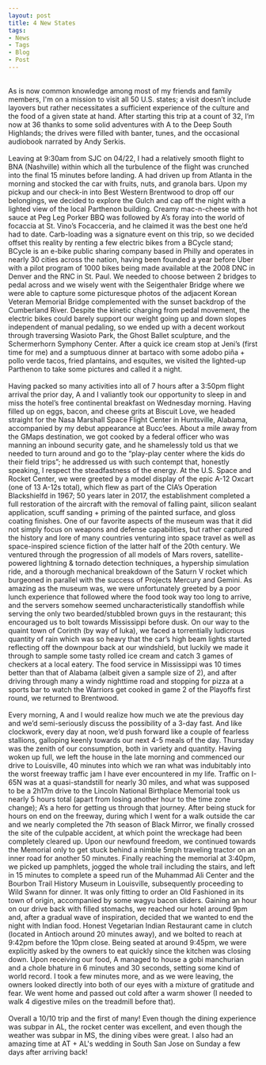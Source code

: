 ```yaml
---
layout: post
title: 4 New States
tags:
- News
- Tags
- Blog
- Post
---
```

<br/>
As is now common knowledge among most of my friends and family members, I'm on a mission to visit all 50 U.S. states; a visit doesn’t include layovers but rather necessitates a sufficient experience of the culture and the food of a given state at hand. After starting this trip at a count of 32, I’m now at 36 thanks to some solid adventures with A to the Deep South Highlands; the drives were filled with banter, tunes, and the occasional audiobook narrated by Andy Serkis.
<br/>
<br/>
Leaving at 9:30am from SJC on 04/22, I had a relatively smooth flight to BNA (Nashville) within which all the turbulence of the flight was crunched into the final 15 minutes before landing. A had driven up from Atlanta in the morning and stocked the car with fruits, nuts, and granola bars. Upon my pickup and our check-in into Best Western Brentwood to drop off our belongings, we decided to explore the Gulch and cap off the night with a lighted view of the local Parthenon building. Creamy mac-n-cheese with hot sauce at Peg Leg Porker BBQ was followed by A’s foray into the world of focaccia at St. Vino’s Focacceria, and he claimed it was the best one he’d had to date. Carb-loading was a signature event on this trip, so we decided offset this reality by renting a few electric bikes from a BCycle stand; BCycle is an e-bike public sharing company based in Philly and operates in nearly 30 cities across the nation, having been founded a year before Uber with a pilot program of 1000 bikes being made available at the 2008 DNC in Denver and the RNC in St. Paul. We needed to choose between 2 bridges to pedal across and we wisely went with the Seigenthaler Bridge where we were able to capture some picturesque photos of the adjacent Korean Veteran Memorial Bridge complemented with the sunset backdrop of the Cumberland River. Despite the kinetic charging from pedal movement, the electric bikes could barely support our weight going up and down slopes independent of manual pedaling, so we ended up with a decent workout through traversing Wasioto Park, the Ghost Ballet sculpture, and the Schermerhorn Symphony Center. After a quick ice cream stop at Jeni’s (first time for me) and a sumptuous dinner at bartaco with some adobo piña + pollo verde tacos, fried plantains, and esquites, we visited the lighted-up Parthenon to take some pictures and called it a night.
<br/>
<br/>
Having packed so many activities into all of 7 hours after a 3:50pm flight arrival the prior day, A and I valiantly took our opportunity to sleep in and miss the hotel’s free continental breakfast on Wednesday morning. Having filled up on eggs, bacon, and cheese grits at Biscuit Love, we headed straight for the Nasa Marshall Space Flight Center in Huntsville, Alabama, accompanied by my debut appearance at Bucc’ees. About a mile away from the GMaps destination, we got cooked by a federal officer who was manning an inbound security gate, and he shamelessly told us that we needed to turn around and go to the “play-play center where the kids do their field trips”; he addressed us with such contempt that, honestly speaking, I respect the steadfastness of the energy. At the U.S. Space and Rocket Center, we were greeted by a model display of the epic A-12 Oxcart (one of 13 A-12s total), which flew as part of the CIA’s Operation Blackshielfd in 1967; 50 years later in 2017, the establishment completed a full restoration of the aircraft with the removal of falling paint, silicon sealant application, scuff sanding + priming of the painted surface, and gloss coating finishes. One of our favorite aspects of the museum was that it did not simply focus on weapons and defense capabilities, but rather captured the history and lore of many countries venturing into space travel as well as space-inspired science fiction of the latter half of the 20th century. We ventured through the progression of all models of Mars rovers, satellite-powered lightning & tornado detection techniques, a hypership simulation ride, and a thorough mechanical breakdown of the Saturn V rocket which burgeoned in parallel with the success of Projects Mercury and Gemini. As amazing as the museum was, we were unfortunately greeted by a poor lunch experience that followed where the food took way too long to arrive, and the servers somehow seemed uncharacteristically standoffish while serving the only two bearded/stubbled brown guys in the restaurant; this encouraged us to bolt towards Mississippi before dusk. On our way to the quaint town of Corinth (by way of Iuka), we faced a torrentially ludicrous quantity of rain which was so heavy that the car’s high beam lights started reflecting off the downpour back at our windshield, but luckily we made it through to sample some tasty rolled ice cream and catch 3 games of checkers at a local eatery. The food service in Mississippi was 10 times better than that of Alabama (albeit given a sample size of 2), and after driving through many a windy nighttime road and stopping for pizza at a sports bar to watch the Warriors get cooked in game 2 of the Playoffs first round, we returned to Brentwood.
<br/>
<br/>
Every morning, A and I would realize how much we ate the previous day and we’d semi-seriously discuss the possibility of a 3-day fast. And like clockwork, every day at noon, we’d push forward like a couple of fearless stallions, galloping keenly towards our next 4-5 meals of the day. Thursday was the zenith of our consumption, both in variety and quantity. Having woken up full, we left the house in the late morning and commenced our drive to Louisville, 40 minutes into which we ran what was indubitably into the worst freeway traffic jam I have ever encountered in my life. Traffic on I-65N was at a quasi-standstill for nearly 30 miles, and what was supposed to be a 2h17m drive to the Lincoln National Birthplace Memorial took us nearly 5 hours total (apart from losing another hour to the time zone change); A’s a hero for getting us through that journey. After being stuck for hours on end on the freeway, during which I went for a walk outside the car and we nearly completed the 7th season of Black Mirror, we finally crossed the site of the culpable accident, at which point the wreckage had been completely cleared up. Upon our newfound freedom, we continued towards the Memorial only to get stuck behind a nimble 5mph traveling tractor on an inner road for another 50 minutes. Finally reaching the memorial at 3:40pm, we picked up pamphlets, jogged the whole trail including the stairs, and left in 15 minutes to complete a speed run of the Muhammad Ali Center and the Bourbon Trail History Museum in Louisville, subsequently proceeding to Wild Swann for dinner. It was only fitting to order an Old Fashioned in its town of origin, accompanied by some wagyu bacon sliders. Gaining an hour on our drive back with filled stomachs, we reached our hotel around 9pm and, after a gradual wave of inspiration, decided that we wanted to end the night with Indian food. Honest Vegetarian Indian Restaurant came in clutch (located in Antioch around 20 minutes away), and we bolted to reach at 9:42pm before the 10pm close. Being seated at around 9:45pm, we were explicitly asked by the owners to eat quickly since the kitchen was closing down. Upon receiving our food, A managed to house a gobi manchurian and a chole bhature in 6 minutes and 30 seconds, setting some kind of world record. I took a few minutes more, and as we were leaving, the owners looked directly into both of our eyes with a mixture of gratitude and fear. We went home and passed out cold after a warm shower (I needed to walk 4 digestive miles on the treadmill before that).
<br/>
<br/>
Overall a 10/10 trip and the first of many! Even though the dining experience was subpar in AL, the rocket center was excellent, and even though the weather was subpar in MS, the dining vibes were great. I also had an amazing time at AT + AL's wedding in South San Jose on Sunday a few days after arriving back!